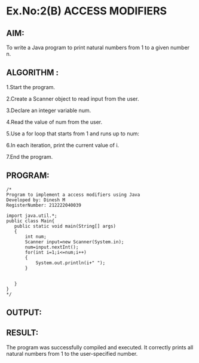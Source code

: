 # Ex.No:2(B) ACCESS MODIFIERS

## AIM:
To write a Java program to print natural numbers from 1 to a given number n.

## ALGORITHM :
1.Start the program.

2.Create a Scanner object to read input from the user.

3.Declare an integer variable num.

4.Read the value of num from the user.

5.Use a for loop that starts from 1 and runs up to num:

6.In each iteration, print the current value of i.

7.End the program.





## PROGRAM:
 ```
/*
Program to implement a access modifiers using Java
Developed by: Dinesh M
RegisterNumber: 212222040039

import java.util.*;
public class Main{
    public static void main(String[] args)
    {
        int num;
        Scanner input=new Scanner(System.in);
        num=input.nextInt();
        for(int i=1;i<=num;i++)
        {
            System.out.println(i+" ");
        }
        
        
    }
}
*/
```



## OUTPUT:



## RESULT:
The program was successfully compiled and executed. It correctly prints all natural numbers from 1 to the user-specified number.




